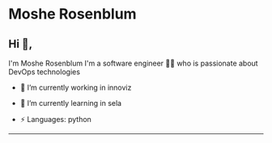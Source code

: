 # Moshe Rosenblum 


## Hi 👋, 
I'm Moshe Rosenblum I'm a software engineer 👨‍💻 who is passionate about DevOps technologies  

- 🔭 I’m currently working in innoviz
- 🌱 I’m currently learning in sela

-  ⚡ Languages:  python






<!--
**KunalRaghav/KunalRaghav** is a ✨ _special_ ✨ repository because its `README.md` (this file) appears on your GitHub profile.

Here are some ideas to get you started:

- 🔭 I’m currently working on ...
- 🌱 I’m currently learning ...
- 👯 I’m looking to collaborate on ...
- 🤔 I’m looking for help with ...
- 💬 Ask me about ...
- 📫 How to reach me: ...
- 😄 Pronouns: ...
- ⚡ Fun fact: ...
-->

-----

